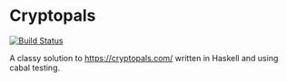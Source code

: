Cryptopals
==========

[![Build Status](https://travis-ci.org/protoben/cryptopals.svg?branch=master)](https://travis-ci.org/protoben/cryptopals)

A classy solution to https://cryptopals.com/ written in Haskell and using
cabal testing.
